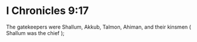 # I Chronicles 9:17

The gatekeepers were Shallum, Akkub, Talmon, Ahiman, and their kinsmen ( Shallum was the chief );
